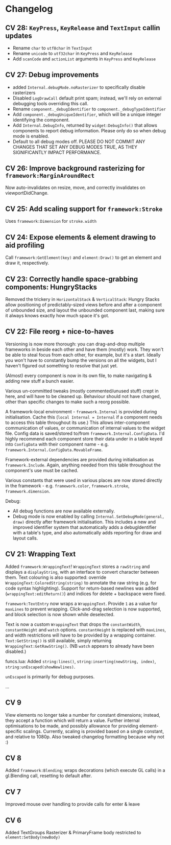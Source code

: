# Changelog

## CV 28: `KeyPress`, `KeyRelease` and `TextInput` callin updates

- Rename `char` to `utf8char` in `TextInput`
- Rename `unicode` to `utf32char` in `KeyPress` and `KeyRelease`
- Add `scanCode` and `actionList` arguments in `KeyPress` and `KeyRelease`

## CV 27: Debug improvements

- added `Internal.debugMode.noRasterizer` to specifically disable rasterizers
- Disabled `LogDrawCall` default print spam; instead, we'll rely on external debugging tools overriding this call.
- Rename `component._debugIdentifier` to `component._debugTypeIdentifier`
- Add `component._debugUniqueIdentifier`, which will be a unique integer identifying the component.
- Add `Internal.DebugInfo`, returned by `widget:DebugInfo()` that allows components to report debug information. Please only do so when debug mode is enabled.
- Default to all debug modes off. PLEASE DO NOT COMMIT ANY CHANGES THAT SET ANY DEBUG MODES TRUE, AS THEY SIGNIFICANTLY IMPACT PERFORMANCE.

## CV 26: Improve background rasterizing for `framework:MarginAroundRect`

Now auto-invalidates on resize, move, and correctly invalidates on viewportDidChange.

## CV 25: Add scaling support for `framework:Stroke`

Uses `framework:Dimension` for `stroke.width`

## CV 24: Expose elements & element drawing to aid profiling

Call `framework:GetElement(key)` and `element:Draw()` to get an element and draw it, respectively.

## CV 23: Correctly handle space-grabbing components: HungryStacks

Removed the trickery in `HorizontalStack` & `VerticalStack`: Hungry Stacks allow positioning of predictably-sized views before and after a component of unbounded size, and layout the unbounded component last, making sure it always knows exactly how much space it's got.

## CV 22: File reorg + nice-to-haves

Versioning is now more thorough: you can drag-and-drop multiple frameworks in beside each other and have them (mostly) work. They won't be able to steal focus from each other, for example, but it's a start. Ideally you won't have to constantly bump the versions on all the widgets, but I haven't figured out something to resolve that just yet.

(Almost) every component is now in its own file, to make navigating & adding new stuff a bunch easier.

Various un-committed tweaks (mostly commented/unused stuff) crept in here, and will have to be cleaned up. Behaviour should not have changed, other than specific changes to make such a reorg possible.

A framework-local environment - `framework.Internal` is provided during initialisation. Cache this (`local Internal = Internal` if a component needs to access this table throughout its use.) This allows inter-component communication of values, or communication of internal values to the widget file.
Config data is saved/stored to/from `framework.Internal.ConfigData`. I'd highly recommend each component store their data under in a table keyed into `ConfigData` with their component name - e.g. `framework.Internal.ConfigData.MovableFrame`.

Framework-external dependencies are provided during initialisation as `framework.Include`. Again, anything needed from this table throughout the component's use must be cached.

Various constants that were used in various places are now stored directly in the framework - e.g. `framework.color`, `framework.stroke`, `framework.dimension`. 

Debug:
- All debug functions are now available externally. 
- Debug mode is now enabled by calling `Internal.SetDebugMode(general, draw)` directly after framework initialisation. This includes a new and improved identifier system that automatically adds a debugIdentifier with a table's type, and also automatically adds reporting for draw and layout calls. 

## CV 21: Wrapping Text

Added `framework:WrappingText`! `WrappingText` stores a `rawString` and displays a `displayString`, with an interface to convert character between them. Text colouring is also supported: override `WrappingText:ColoredString(string)` to annotate the raw string (e.g. for code syntax highlighting). Support for return-based newlines was added (`wrappingText:editReturn()`) and indices for delete + backspace were fixed.

`framework:TextEntry` now wraps a `WrappingText`. Provide `1` as a value for `maxLines` to prevent wrapping. Click-and-drag selection is now supported, and block selection is now shown while deselected.

Text is now a custom `WrappingText` that drops the `constantWidth`, `constantHeight` and `watch` options. `constantHeight` is replaced with `maxLines`, and width restrictions will have to be provided by a wrapping container. `Text:GetString()` is still available, simply returning `WrappingText:GetRawString()`. (NB `watch` appears to already have been disabled.)

funcs.lua:
Added `string:lines()`, `string:inserting(newString, index)`, `string:unEscaped(showNewlines)`.

`unEscaped` is primarily for debug purposes.

...

## CV 9

View elements no longer take a number for constant dimensions; instead, they accept a function which will return a value. Further internal optimisations to be made, and possibly allowance for providing element-specific scalings. Currently, scaling is provided based on a single constant, and relative to 1080p.
Also tweaked changelog formatting because why not :)

## CV 8

Added `framework:Blending`; wraps decorations (which execute GL calls) in a gl.Blending call, resetting to default after.

## CV 7

Improved mouse over handling to provide calls for enter & leave

## CV 6

Added TextGroups
Rasterizer & PrimaryFrame body restricted to `element:SetBody(newBody)`
